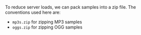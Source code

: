 
To reduce server loads, we can pack samples into a zip file.
The conventions used here are:

* `mp3s.zip` for zipping MP3 samples
* `oggs.zip` for zipping OGG samples

